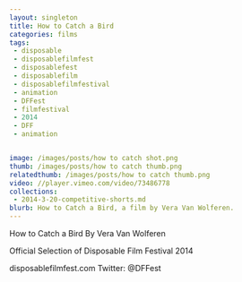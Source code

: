 ```yaml
---
layout: singleton
title: How to Catch a Bird
categories: films
tags:
 - disposable
 - disposablefilmfest
 - disposablefest
 - disposablefilm
 - disposablefilmfestival
 - animation
 - DFFest
 - filmfestival
 - 2014
 - DFF
 - animation


image: /images/posts/how to catch shot.png
thumb: /images/posts/how to catch thumb.png
relatedthumb: /images/posts/how to catch thumb.png
video: //player.vimeo.com/video/73486778
collections:
 - 2014-3-20-competitive-shorts.md
blurb: How to Catch a Bird, a film by Vera Van Wolferen.
---
```


How to Catch a Bird
By Vera Van Wolferen

Official Selection of Disposable Film Festival 2014

disposablefilmfest.com
Twitter: @DFFest